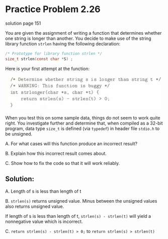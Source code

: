 # Practice Problem 2.26
solution page 151

You are given the assignment of writing a function that determines whether one string is longer than another. You decide to make use of the string library function `strlen` having the following declaration:

```c
/* Prototype for library function strlen */
size_t strlen(const char *S) ;
```

Here is your first attempt at the function:

![](images/2.26.jpg)

When you test this on some sample data, things do not seem to work quite right. You investigate further and determine that, when compiled as a 32-bit program, data type `size_t` is defined (via `typedef`) in header file `stdio.h` to be unsigned.

A. For what cases will this function produce an incorrect result?

B. Explain how this incorrect result comes about.

C. Show how to fix the code so that it will work reliably.

## Solution:
A. Length of s is less than length of t 

B. `strlen(s)` returns unsigned value. Minus between the unsigned values also returns unsigned value.

If length of s is less than length of t, `strlen(s) - strlen(t)` will yield a nonnegative value which is incorrect. 

C. `return strlen(s) - strlen(t) > 0;` to `return strlen(s) > strlen(t)`